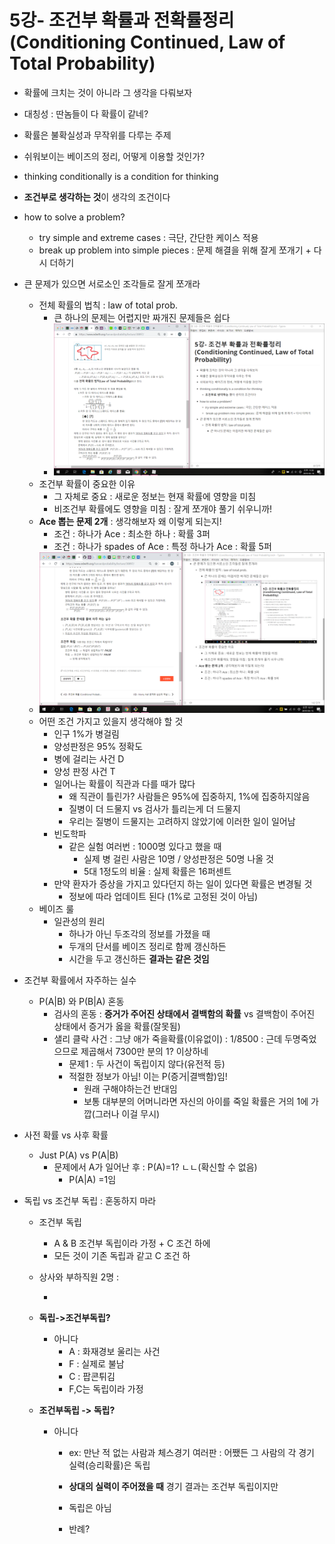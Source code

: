 # 5강- 조건부 확률과 전확률정리 (Conditioning Continued, Law of Total Probability)

- 확률에 크치는 것이 아니라 그 생각을 다뤄보자

- 대칭성 : 딴놈들이 다 확률이 같네?

- 확률은 불확실성과 무작위를 다루는 주제

- 쉬워보이는 베이즈의 정리, 어떻게 이용할 것인가?

- thinking conditionally is a condition for thinking 
  
- **조건부로 생각하는 것**이 생각의 조건이다
  
- how to solve a problem?
  - try simple and extreme cases : 극단, 간단한 케이스 적용
  -  break up problem into simple pieces : 문제 해결을 위해 잘게 쪼개기 + 다시 더하기
  
- 큰 문제가 있으면 서로소인 조각들로 잘게 쪼개라
  - 전체 확률의 법칙 : law of total prob.
    - 큰 하나의 문제는 어렵지만 짜개진 문제들은 쉽다
    - ![1557845886046](1557845886046.png)
  - 조건부 확률이 중요한 이유
    - 그 자체로 중요 : 새로운 정보는 현재 확률에 영향을 미침
    - 비조건부 확률에도 영향을 미침 : 잘게 쪼개야 풀기 쉬우니까!
  - **Ace 뽑는 문제 2개** : 생각해보자 왜 이렇게 되는지!
    - 조건 : 하나가 Ace : 최소한 하나 : 확률 3퍼
    - 조건 : 하나가 spades of Ace : 특정 하나가 Ace : 확률 5퍼
  - ![1557847028865](1557847028865.png)
  - 어떤 조건 가지고 있을지 생각해야 할 것
    - 인구 1%가 병걸림
    - 양성판정은 95% 정확도
    - 병에 걸리는 사건 D
    - 양성 판정 사건 T
    - 일어나는 확률이 직관과 다를 때가 많다
      - 왜 직관이 틀린가? 사람들은 95%에 집중하지, 1%에 집중하지않음
      - 질병이 더 드물지 vs 검사가 틀리는게 더 드물지
      - 우리는 질병이 드물지는 고려하지 않았기에 이러한 일이 일어남
    - 빈도학파
      - 같은 실험 여러번 : 1000명 있다고 했을 때
        - 실제 병 걸린 사람은 10명 / 양성판정은 50명 나올 것
        - 5대 1정도의 비율 : 실제 확률은 16퍼센트
    - 만약 환자가 증상을 가지고 있다던지 하는 일이 있다면 확률은 변경될 것
      - 정보에 따라 업데이트 된다 (1%로 고정된 것이 아님)
  - 베이즈 룰
    - 일관성의 원리
      - 하나가 아닌 두조각의 정보를 가졌을 때
      - 두개의 단서를 베이즈 정리로 함께 갱신하든
      - 시간을 두고 갱신하든 **결과는 같은 것임**
  
- 조건부 확률에서 자주하는 실수

  - P(A|B) 와 P(B|A) 혼동
    - 검사의 혼동 : **증거가 주어진 상태에서 결백함의 확률** vs 결백함이 주어진 상태에서 증거가 옳을 확률(잘못됨)
    - 샐리 클락 사건 : 그냥 애가 죽을확률(이유없이) : 1/8500 : 근데 두명죽었으므로 제곱해서 7300만 분의 1? 이상하네
      - 문제1 : 두 사건이 독립이지 않다(유전적 등)
      - 적절한 정보가 아님! 이는 P(증거|결백함)임!
        - 원래 구해야하는건 반대임
        - 보통 대부분의 어머니라면 자신의 아이를 죽일 확률은 거의 1에 가깝(그러나 이걸 무시)

- 사전 확률 vs 사후 확률

  - Just P(A) vs P(A|B)
    - 문제에서 A가 일어난 후 : P(A)=1? ㄴㄴ(확신할 수 없음)
      - P(A|A) =1임

- 독립 vs 조건부 독립 : 혼동하지 마라

  - 조건부 독립 

    - A & B 조건부 독립이라 가정 + C 조건 하에
    - 모든 것이 기존 독립과 같고 C 조건 하

  - 상사와 부하직원 2명 :

    - 

  - **독립->조건부독립?**

    - 아니다
      - A : 화재경보 울리는 사건
      - F : 실제로 불남
      - C : 팝콘튀김
      - F,C는 독립이라 가정

  - **조건부독립 -> 독립?**

    - 아니다

      - ex: 만난 적 없는 사람과 체스경기 여러판 : 어쨌든 그 사람의 각 경기 실력(승리확률)은 독립

      - **상대의 실력이 주어졌을 때** 경기 결과는 조건부 독립이지만

      - 독립은 아님

      - 반례?

        

        